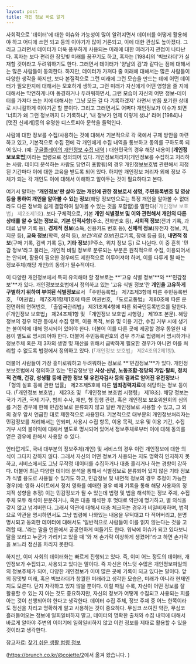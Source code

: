 ```yaml
---
layout: post
title: 개인 정보 바로 알기
---
```



사회적으로 '데이터'에 대한 이슈와 가능성이 많이 알려지면서 데이터를 어떻게 활용해야 하고 어디에 쓰면 되고 등의 이야기가 많이 거론되고, 이에 대한 관심도 높아졌다. 그리고 그러면서 데이터가 더욱 풍부하게 사용되는 미래에 대한 여러가지 관점이 나타난다. 혹자는 보다 편리한 장밋빛 미래를 꿈꾸기도 하고, 혹자는 [1984]의 '빅브라더'가 실재할 것이라고 두려워하기도 한다.  그러면서 데이터가 '양날의 검'과 같다는 점에 대해서는 많은 사람들이 동의한다. 하지만, 데이터가 가져다 줄 미래에 대해서는 많은 사람들이 다양한 생각을 하지만, 보다 본질적으로 그런 미래에 그런 모습을 만드는 데에 어떤 데이터가 필요한지에 대해서는 모호하게 생하고, 그런 미래가 자신에게 어떤 영향을 줄 지에 대해서는 막연하게나마 동경하거나 두려워하면서, 그런 모습이 자신의 어떤 정보-데이터를 가져다 쓰는 지에 대해서는 '그냥 모든 걸 다 기록하겠지' 라면서 반쯤 포기한 상태로 시니컬하게 이야기곤 할 뿐이다. 그리고 그러면서도 어쩌다 개인정보가 이슈가 되면 '너희가 왜 그런 정보까지 다 기록하냐', '내 정보가 언제 이렇게 샜냐' 라며 [1984]나 [멋진 신세계]등의 유명한 디스토피아 문학을 들먹인다.

사람에 대한 정보를 수집/사용하는 것에 대해서 기본적으로 각 국에서 규제 방안을 마련하고 있고, 기본적으로 수집 전에 각 개인에게 수집 내역을 통보하고 동의를 구하도록 되어 있다. (예: [구글플레이의 개인정보 수집 내역](http://www.google.com/intl/en/policies/privacy/) ) 대한민국의 경우 해당 내용이 [**개인정보보호법**]이라는 법령으로 정의되어 있다. 개인정보처리자(개인정보를 수집하고 처리하는 사람. 데이터 분석하는 사람도 당연히 포함됨)의 경우 개인정보보호법 관련해서 지정된 기간마다 이에 대한 교육을 받도록 되어 있다. 하지만 개인정보 처리자 외에 정보 주체가 되는 각 개인도 이에 대해서 이해하고 알아두는 것이 필요하다고 본다. 

여기서 말하는 **'개인정보'란 살아 있는 개인에 관한 정보로서 성명, 주민등록번호 및 영상 등을 통하여 개인을 알아볼 수 있는 정보**(해당 정보만으로는 특정 개인을 알아볼 수 없더라도 다른 정보와 쉽게 결합하여 알아볼 수 있는 것을 포함함)를 말한다(<span style="color:gray">「개인정보 보호법」 제2조제1호</span>).
보다 구체적으로, 기본 **개인 식별정보 및 이와 관련해서 개인의 다른 상태를 알 수 있는 정보**로, **기본 인적사항**(주소, 전화번호 등), **사회적 정보**(전과 기록, 과태료 납부 기록 등), **경제적 정보**(소득, 신용카드 번호 등), **신체적 정보**(유전자 정보, 키, 지문 등), **교육 정보**(학력, 성적 등), *보건/의료 정보*(진료기록, 장애 등급 등), **내면적 정보**(구매 기록, 검색 기록 등), **기타 정보**(IP주소, 위치 정보 등) 로 나뉜다. 이 중 흔히 '민감 정보'라고 불리는, 개인적 비밀 정보로 분류되는 부분은 원칙적으로 수집, 이용되어서는 안되며, 활용이 필요한 경우에도 제한적으로 이루어져야 하며, 이를 다루게 될 때는 정보주체(해당 개인)의 동의가 필수적이다. 

이 다양한 개인정보에서 특히 유의해야 할 정보로는 **'고유 식별 정보'**와 **'민감정보'**가 있다. 
개인정보보호법에서 정의하고 있는 '고유 식별 정보'란 **개인을 고유하게 구별하기 위하여 부여된 식별정보**로서  「주민등록법」 제7조제3항에 따른 주민등록번호, 「여권법」 제7조제1항제1호에 따른 여권번호, 「도로교통법」 제80조에 따른 운전면허의 면허번호, 「출입국관리법」 제31조제4항에 따른 외국인등록번호를 말한다.(「개인정보 보호법」 제24조제1항 및 「개인정보 보호법 시행령」 제19조 본문). 해당 정보의 경우 약관 등에서 수집 항목, 이용 목적, 보유 및 이용 기간, 수집 거부 시에 생기는 불이익에 대해 명시되어 있어야 한다. 더불어 이를 다른 곳에 제공할 경우 동일한 내용이 별도로 명시되어야 한다. 
더불어 주민등록번호의 경우 추가로 법령에서 명시하거나 정보주체 혹은 제 3자의 생명 및 재산을 위해서 급박하게 필요한 경우가 아니면 이를 처리할 수 없도록 법령에서 정의하고 있다. (<span style="color:gray">「개인정보 보호법」 제24조의2제1항</span>).

더불어 사람들이 가장 흥미로워하고 두려워하는 정보로 **'민감정보'**가 있다. 
개인정보보호법에서 정의하고 있는 '민감정보'란 **사상·신념, 노동조합·정당의 가입·탈퇴, 정치적 견해, 건강, 성생활 등에 관한 정보 및 유전자검사 등의 결과로 얻어진 유전정보**나 「형의 실효 등에 관한 법률」 제2조제5호에 따른 **범죄경력자료**에 해당하는 정보 등이다. (「개인정보 보호법」 제23조 및 「개인정보 보호법 시행령」 제18조). 해당 정보는 국가 기관, 국제 기구, 범죄 수사, 재판, 형 집행 관련, 혹은 개인정보 보호위원회의 심의를 거친 경우에 한해 민감정보로 분류되지 않고 일반 개인정보로 사용할 수 있고, 그 외의 경우 앞서 언급한 대로 제한적으로 사용된다. 기본적으로 대부분의 개인정보처리자는 민감정보를 처리해서는 안되며, 사용시 수집 항목, 이용 목적, 보유 및 이용 기간, 수집 거부 시의 불이익에 대해서 별도로 명시되어 있어서 정보주체로부터 이에 대해 동의를 얻은 경우에 한해서 사용할 수 있다. 
 
안타깝게도, 국내 대부분의 정보주체(개인) 및 서비스의 경우 이런 개인정보에 대한 의식이 그다지 강하지 않다. 그래서 자신의 어떤 정보가 사용되는 지도 명확히 인지하지 못하고, 서비스에서도 그냥 무작정 데이터를 수집하거나 대충 흘리거나 하는 경향이 강하다. 더불어 최근 다양한 데이터 분석을 통해서 식별정보로 분류되어 있지 않은 기타 정보가 식별 용도로 사용될 수 있기도 하고, 민감정보 및 내면적 정보의 경우 추정이 가능한 경우(예: 영화 사이트에서 정치 영화를 예매한 경우 예매 기록을 통해 해당 사용자의 정치적 성향을 추정) 이는 민감정보가 될 수 있는데 법령 및 법을 해석하는 정보 주체, 수집 주체 모두 해석이 분분하거나, 혹은 대충 해석한 후 멋대로 약관에 명기하고, 별 의식을 갖지 않고 넘겨버린다. 그래서 약관에 대해서 대충 체크하는 경우가 비일비재하며,  법적으로 약관을 명시하면서도 그냥 법령에 나와있는 내용을 무턱대고 다 적어버리고, 분명 명시되고 동의한 데이터에 대해서도 '일반적으로 사람들이 이를 읽지 않는다는 것을 고려할 때...'라는 말을 언론에서 공공연하게 떠들기도 한다. 워낙에 이슈가 되고 있다보니 달을 보라고 누군가 가리키고 있을 때 '와 저 손가락 이상하게 생겼어!'라고 하면 손가락을 보느라 정신을 차리지 못한다. 

하지만, 이미 사회의 데이터화는 빠르게 진행되고 있다. 즉, 이미 어느 정도의 데이터, 개인정보가 수집되고, 사용되고 있다는 말이다. 즉 자신은 어느덧 수많은 개인정보파일의 의 정보주체가 되어, 다양한 개인정보가 이미 많은 곳에 기록이 되고 있다는 말이다. 앞의 장밋빛 미래, 혹은 빅브라더가 창궐한 미래라고 생각한 모습은, 미래가 아니라 현재인지도 모른다. 단지 자각하고 있지 않을 뿐이다. 
이럴 때일 수록, 자신이 어떤 정보를 잘 활용할 수 있는 지 아는 것도 중요하지만, 자신의 정보가 어떻게 수집되고 사용되는 지를 아는 것이 선행되어야 한다고 생각한다. 데이터 수집 주체, 정보 주체 중 어느 한쪽이라도 정신을 차리고 명확하게 알고 사용하는 것이 중요하다. 무심코 쓰여진 약관, 무심코 흘러들어오는 정보에 일희일비하지 말고, 데이터의 명확한 출처와 수집 내역에 대해서 바르게 알아야 주변의 이야기에 일희일비하지 않고 이런 정보를 제대로 활용할 수 있을 것이라고 생각한다. 


참고자료: [찾기 쉬운 생활 법령 정보](http://oneclick.law.go.kr/CSP/CnpClsMain.laf?popMenu=ov&csmSeq=615&ccfNo=2&cciNo=1&cnpClsNo=3)

(<https://brunch.co.kr/@cojette/2>에서 옮겨 왔습니다. )
